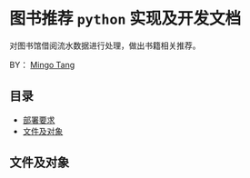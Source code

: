 # 图书推荐 `python` 实现及开发文档

对图书馆借阅流水数据进行处理，做出书籍相关推荐。

BY： [Mingo Tang](mailto:mtang024@126.com)


## 目录

- [部署要求](#running_requirements)
- [文件及对象](#file_and_objects)



## 文件及对象<a id='file_and_objects'></a>
